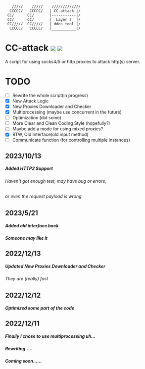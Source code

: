        /////    /////    /////////////
      CCCCC/   CCCCC/   | CC-attack |/
     CC/      CC/       |-----------|/ 
     CC/      CC/       |  Layer 7  |/ 
     CC/////  CC/////   | ddos tool |/ 
      CCCCC/   CCCCC/   |___________|/

# CC-attack ![](https://img.shields.io/badge/Version-preview-brightgreen.svg) ![](https://img.shields.io/badge/license-GPLv2-blue.svg)
 A script for using socks4/5 or http proxies to attack http(s) server.
# TODO
- [ ] Rewrite the whole script(in progress)
- [x] New Attack Logic
- [x] New Proxies Downloader and Checker 
- [x] Multiprocessing (maybe use concurrent in the future)
- [ ] Optimization (did some)
- [ ] More Clear and Clean Coding Style (hopefully?)
- [ ] Maybe add a mode for using mixed proxies?
- [x] BTW, Old Interface(old input method)
- [ ] Communicate function (for controlling multiple instances) 

## 2023/10/13
##### Added HTTP2 Support
###### Haven't got enough test, may have bug or errors, 
###### or even the request payload is wrong

## 2023/5/21
##### Added old interface back
##### Someone may like it

## 2022/12/13
##### Updated New Proxies Downloader and Checker
###### They are (really) fast

## 2022/12/12
##### Optimized some part of the code

## 2022/12/11
##### Finally I chose to use multiprocessing uh...
##### Rewriting.....
##### Coming soon......


